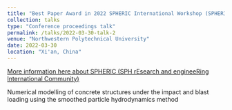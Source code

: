 ```yaml
---
title: "Best Paper Award in 2022 SPHERIC International Workshop (SPHERIC Xi'an 2022)"
collection: talks
type: "Conference proceedings talk"
permalink: /talks/2022-03-30-talk-2
venue: "Northwestern Polytechnical University"
date: 2022-03-30
location: "Xi'an, China"
---
```


[More information here about SPHERIC (SPH rEsearch and engineeRing lnternational Community)](https://www.spheric-sph.org/)

Numerical modelling of concrete structures under the impact and blast loading using the smoothed particle hydrodynamics method